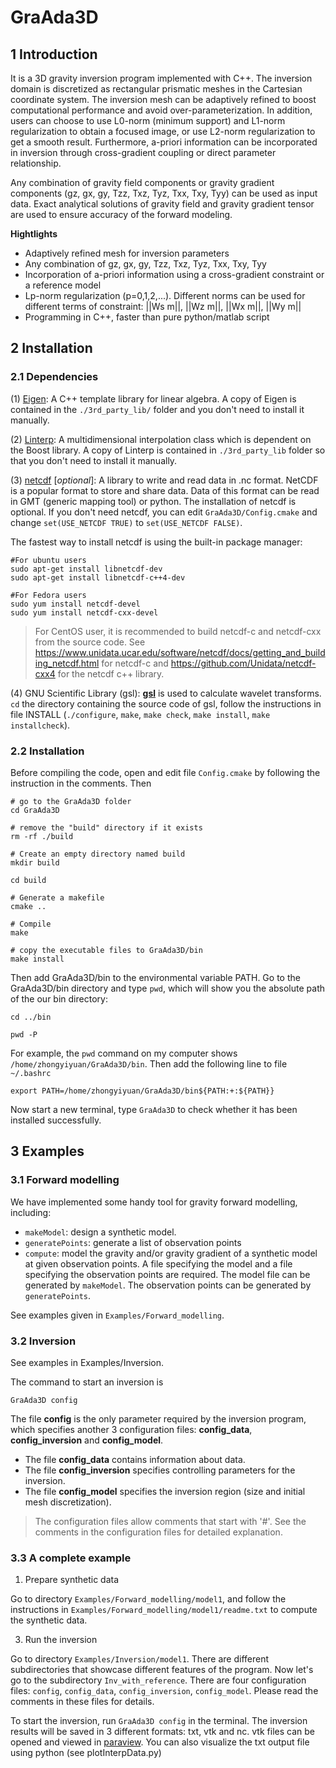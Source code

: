 # GraAda3D

## 1 Introduction

It is a 3D gravity inversion program implemented with C++. The inversion domain is discretized as rectangular prismatic meshes in the Cartesian coordinate system. The inversion mesh can be adaptively refined to boost computational performance and avoid over-parameterization. In addition, users can choose to use L0-norm (minimum support) and L1-norm regularization to obtain a focused image, or use L2-norm regularization to get a smooth result. Furthermore, a-priori information can be incorporated in inversion through cross-gradient coupling or direct parameter relationship. 

Any combination of gravity field components or gravity gradient components (gz, gx, gy, Tzz, Txz, Tyz, Txx, Txy, Tyy) can be used as input data.  Exact analytical solutions of gravity field and gravity gradient tensor are used to ensure accuracy of the forward modeling. 

**Hightlights**

- Adaptively refined mesh for inversion parameters
- Any combination of gz, gx, gy, Tzz, Txz, Tyz, Txx, Txy, Tyy
- Incorporation of  a-priori information using a cross-gradient constraint or a reference model
- Lp-norm regularization (p=0,1,2,...). Different norms can be used for different terms of constraint: ||Ws m||, ||Wz m||, ||Wx m||, ||Wy m||
- Programming in C++, faster than pure python/matlab script

## 2 Installation

### 2.1 Dependencies

(1) [Eigen](http://eigen.tuxfamily.org/index.php?title=Main_Page): A C++ template library for linear algebra. A copy of Eigen is contained in the `./3rd_party_lib/` folder and you don't need to install it manually.

(2) [Linterp](https://rncarpio.github.io/linterp/): A multidimensional interpolation class which is dependent on the Boost library. A copy of Linterp is contained in `./3rd_party_lib` folder so that you don't need to install it manually.

(3) [netcdf](https://www.unidata.ucar.edu/software/netcdf/) [*optional*]: A library to write and read data in .nc format. NetCDF is a popular format to store and share data. Data of this format can be read in GMT (generic mapping tool) or python. The installation of netcdf is optional. If you don't need netcdf, you can edit `GraAda3D/Config.cmake` and change  `set(USE_NETCDF TRUE)` to `set(USE_NETCDF FALSE)`.

The fastest way to install netcdf is using the built-in package manager:

```shell
#For ubuntu users
sudo apt-get install libnetcdf-dev
sudo apt-get install libnetcdf-c++4-dev

#For Fedora users
sudo yum install netcdf-devel
sudo yum install netcdf-cxx-devel
```

> For CentOS user, it is recommended to build netcdf-c and netcdf-cxx from the source code. See https://www.unidata.ucar.edu/software/netcdf/docs/getting_and_building_netcdf.html for netcdf-c and https://github.com/Unidata/netcdf-cxx4 for the netcdf c++ library.

(4) GNU Scientific Library (gsl): **[gsl](https://www.gnu.org/software/gsl/)** is used to calculate wavelet transforms. `cd` the directory containing the source code of gsl, follow the instructions in file INSTALL (`./configure`, `make`, `make check`, `make install`, `make installcheck`).

### 2.2 Installation

Before compiling the code, open and edit file `Config.cmake` by following the instruction in the comments. Then

```
# go to the GraAda3D folder
cd GraAda3D

# remove the "build" directory if it exists
rm -rf ./build

# Create an empty directory named build
mkdir build

cd build

# Generate a makefile
cmake ..

# Compile
make

# copy the executable files to GraAda3D/bin
make install
```

Then add GraAda3D/bin to the environmental variable PATH. Go to the GraAda3D/bin directory and type `pwd`, which will show you the absolute path of the our bin directory:

```shell
cd ../bin

pwd -P
```
For example, the `pwd` command on my computer shows `/home/zhongyiyuan/GraAda3D/bin`. Then add the following line to file `~/.bashrc`
```
export PATH=/home/zhongyiyuan/GraAda3D/bin${PATH:+:${PATH}}
```

Now start a new terminal, type `GraAda3D` to check whether it has been installed successfully.


## 3 Examples

### 3.1 Forward modelling

We have implemented some handy tool for gravity forward modelling, including:

- `makeModel`: design a synthetic model.
- `generatePoints`: generate a list of observation points
- `compute`: model the gravity and/or gravity gradient of a synthetic model at given observation points. A file specifying the model and a file specifying the observation points are required. The model file can be generated by `makeModel`. The observation points can be generated by `generatePoints`.

See examples given in `Examples/Forward_modelling`.

### 3.2 Inversion
See examples in Examples/Inversion.

The command to start an inversion is
```
GraAda3D config
```
The file **config** is the only parameter required by the inversion program, which specifies another 3 configuration files: **config_data**, **config_inversion** and **config_model**. 
   
   - The file **config_data** contains information about data. 
   - The file **config_inversion** specifies controlling parameters for the inversion. 
   - The file **config_model** specifies  the inversion region (size and initial mesh discretization). 
   
>The configuration files allow comments that start with '#'.  See the comments in the configuration files for detailed explanation.

### 3.3 A complete example

1. Prepare synthetic data
   
Go to directory `Examples/Forward_modelling/model1`, and follow the instructions in `Examples/Forward_modelling/model1/readme.txt` to compute the synthetic data. 

3. Run the inversion
   
Go to directory `Examples/Inversion/model1`. There are different subdirectories that showcase different features of the program. Now let's go to the subdirectory `Inv_with_reference`. There are four configuration files: `config`, `config_data`, `config_inversion`, `config_model`. Please read the comments in these files for details.

To start the inversion, run `GraAda3D config` in the terminal. The inversion results will be saved in 3 different formats: txt, vtk and nc. vtk files can be opened and viewed in [paraview](https://www.paraview.org/). You can also visualize the txt output file using python (see plotInterpData.py)

